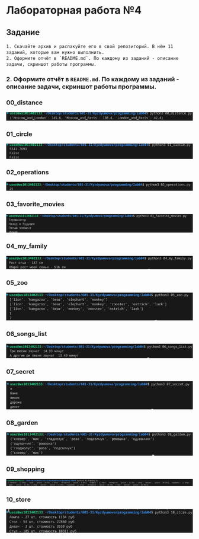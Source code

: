 # Лабораторная работа №4
## Задание 
```
1. Скачайте архив и распакуйте его в свой репозиторий. В нём 11 заданий, которые вам нужно выполнить.
2. Оформите отчёт в `README.md`. По каждому из заданий - описание задачи, скриншот работы программы.
```

### 2. Оформите отчёт в `README.md`. По каждому из заданий - описание задачи, скриншот работы программы.


### 00_distance

![Alt text](Screenshot_20231030_150053.png222.png)

### 01_circle



![Alt text](Screenshot_20231030_150533.png111.png)

### 02_operations

![Alt text](Screenshot_20231030_151214.png2222.png)

### 03_favorite_movies

![Alt text](Screenshot_20231030_151340.png3333.png)

### 04_my_family

![Alt text](Screenshot_20231030_151716.png4444.png)

### 05_zoo

![Alt text](Screenshot_20231030_152041.png55.png)

### 06_songs_list

![Alt text](Screenshot_20231030_152311.png66.png)

### 07_secret

![Alt text](Screenshot_20231030_152459.png77.png)

### 08_garden

![Alt text](Screenshot_20231030_152647.png88.png)

### 09_shopping

![Alt text](Screenshot_20231030_152810.png99.png)

### 10_store

![Alt text](Screenshot_20231030_152909.png10.png)
